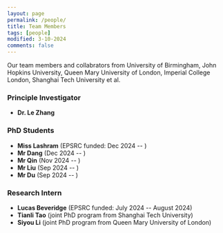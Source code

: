 ```yaml
---
layout: page
permalink: /people/
title: Team Members
tags: [people]
modified: 3-10-2024
comments: false
---
```



Our team members and collabrators from University of Birmingham, John Hopkins University, Queen Mary University of London, Imperial College London, Shanghai Tech University et al.

### Principle Investigator

* **Dr. Le Zhang**
 
### PhD Students

* **Miss Lashram** (EPSRC funded: Dec 2024 -- )
* **Mr Dang** (Dec 2024 -- )
* **Mr Qin** (Nov 2024 -- )
* **Mr Liu** (Sep 2024 -- )
* **Mr Du** (Sep 2024 -- )

### Research Intern

* **Lucas Beveridge** (EPSRC funded: July 2024 -- August 2024)
* **Tianli Tao** (joint PhD program from Shanghai Tech University)
* **Siyou Li** (joint PhD program from Queen Mary University of London)




